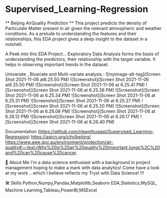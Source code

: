 # Supervised_Learning-Regression
** Beijing AirQuality Prediction ** 
This project predicts the density of Particulate Matter
present in air given the relevant atmospheric and weather conditions.
As a prelude to understanding the features and their relationships,
this EDA project gives a deep insight to the dataset in a nutshell.

A Peek into this EDA Project...
Exploratory Data Analysis forms the basis of understanding the predictors, their relationship with the target variable.
It helps in observing important trends in the dataset.

Univariate , Bivariate and Multi-variate analysis :
![myimage-alt-tag](Screen Shot 2021-11-06 at6.25.50 PM)
![Screenshot](Screen Shot 2021-11-06 at6.25.50 PM)
![Screenshot](Screen Shot 2021-11-06 at 6.25.41 PM)
![Screenshot](Screen Shot 2021-11-06 at 6.25.38 PM)
![Screenshot](Screen Shot 2021-11-06 at 6.25.34 PM)
![Screenshot](Screen Shot 2021-11-06 at 6.25.31 PM)
![Screenshot](Screen Shot 2021-11-06 at 6.25.27 PM)
![Screenshot](Screen Shot 2021-11-06 at 6.25.20 PM)
![Screenshot](Screen Shot 2021-11-06 at 6.26.08 PM)
![Screenshot](Screen Shot 2021-11-06 at 6.26.12 PM)
![Screenshot](Screen Shot 2021-11-06 at 6.26.17 PM)
![Screenshot](Screen Shot 2021-11-06 at 6.26.40 PM)




Documentation
(https://github.com/nlpenthusiast/Supervised_Learning-Regression)
https://aqicn.org/city/beijing/
https://www.awe.gov.au/environment/protection/air-quality#:~:text=Why%20is%20air%20quality%20important,lungs%2C%20and%20can%20cause%20cancer.

🚀 About Me
I'm a data science enthusiast with a background in project management hoping to make a mark with data analytics!
Come have a look at my work ...which I believe reflects my
Tryst with Data Science! !!!

🛠 Skills
Python,Numpy,Pandas,Matplotlib,Seaborn
EDA,Statistics,MySQL,
Machine Learning,Tableau,PowerBI,MSExcel
